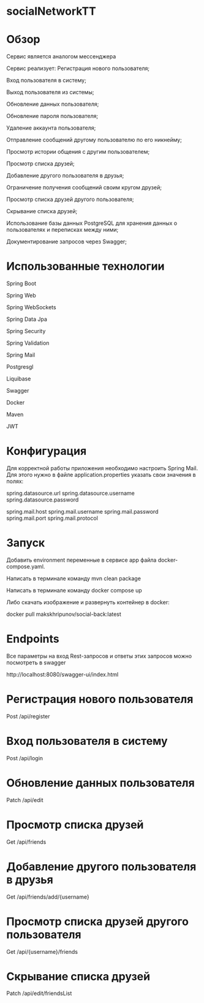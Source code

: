 # socialNetworkTT
# Обзор
Сервис является аналогом мессенджера

Cервис реализует:
Регистрация нового пользователя;

Вход пользователя в систему;

Выход пользователя из системы;

Обновление данных пользователя;

Обновление пароля пользователя;

Удаление аккаунта пользователя;

Отправление сообщений другому пользователю по его никнейму;

Просмотр истории общения с другим пользователем;

Просмотр списка друзей;

Добавление другого пользователя в друзья;

Ограничение получения сообщений своим кругом друзей;

Просмотр списка друзей другого пользователя;

Скрывание списка друзей;

Использование базы данных PostgreSQL для хранения данных о пользователях и переписках между ними;

Документирование запросов через Swagger;

# Использованные технологии
Spring Boot

Spring Web

Spring WebSockets

Spring Data Jpa

Spring Security

Spring Validation

Spring Mail

Postgresgl

Liquibase

Swagger

Docker

Maven

JWT

# Конфигурация
Для корректной работы приложения необходимо настроить Spring Mail. Для этого нужно в файле application.properties указать свои значения в полях:

spring.datasource.url
spring.datasource.username
spring.datasource.password

spring.mail.host
spring.mail.username
spring.mail.password
spring.mail.port
spring.mail.protocol

# Запуск
Добавить environment переменные в сервисе app файла docker-compose.yaml.

Написать в терминале команду mvn clean package

Написать в терминале команду docker compose up

Либо скачать изображение и развернуть контейнер в docker:

docker pull makskhripunov/social-back:latest

# Endpoints
Все параметры на вход Rest-запросов и ответы этих запросов можно посмотреть в swagger

http://localhost:8080/swagger-ui/index.html

# Регистрация нового пользователя
Post /api/register

# Вход пользователя в систему
Post /api/login

# Обновление данных пользователя
Patch /api/edit

# Просмотр списка друзей
Get /api/friends

# Добавление другого пользователя в друзья
Get /api/friends/add/{username}

# Просмотр списка друзей другого пользователя
Get /api/{username}/friends

# Скрывание списка друзей
Patch /api/edit/friendsList

